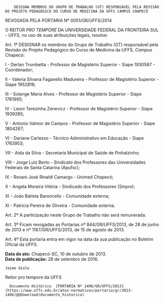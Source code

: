         DESIGNA MEMBROS DO GRUPO DE TRABALHO (GT) RESPONSÁVEL PELA REVISÃO DO PROJETO PEDAGÓGICO DO CURSO DE MEDICINA DA UFFS CAMPUS CHAPECÓ  

REVOGADA PELA PORTARIA Nº 0051/GR/UFFS/2014

 O REITOR *PRO TEMPORE* DA UNIVERSIDADE FEDERAL DA FRONTEIRA SUL - UFFS, no uso de suas atribuições legais, resolve:

 Art. 1º DESIGNAR os membros do Grupo de Trabalho (GT) responsável pela Revisão do Projeto Pedagógico do Curso de Medicina da UFFS, *Campus* Chapecó:

 I - Derlan Trombetta - Professor de Magistério Superior - Siape 1930587 - Coordenador;

 II - Valeria Silvana Faganello Madureira - Professor de Magistério Superior - Siape 1952818;

 III - Solange Maria Alves - Professor de Magistério Superior - Siape 1761995;

 IV - Leoni Terezinha Zenevicz - Professor de Magistério Superior - Siape 1939285;

 V - Antonio Valmor de Campos - Professor de Magistério Superior - Siape 1804267;

 VI - Dariane Carlesso - Técnico Administrativo em Educação - Siape 1763953;

 VII - Aida da Silva - Secretaria Municipal de Saúde de Pinhalzinho;

 VIII - Jorge Luiz Berto - Sindicato dos Professores das Universidades Federais de Santa Catarina (Apufsc);

 IX - Rovani José Rinaldi Camargo - Unimed Chapecó;

 X - Angela Moreira Vitória - Sindicado dos Professores (Sinpro);

 XI - João Batista Baroncello - Comunidade externa;

 XI - Patricia Pereira de Oliveira - Comunidade externa.

 Art. 2º A participação neste Grupo de Trabalho não será remunerada.

 Art. 3º Ficam revogadas as Portarias nº 844/GR/UFFS/2013, de 28 de junho de 2013 e nº 1187/GR/UFFS/2013, de 15 de agosto de 2013.

 Art. 4º Esta portaria entra em vigor na data da sua publicação no Boletim Oficial da UFFS.

  

   **Data do ato:** Chapecó-SC, 10 de outubro de 2013.   
 **Data de publicação:**  28 de setembro de 2016. 

    Jaime Giolo   
 Reitor pro tempore da UFFS 

      Documento Histórico  [PORTARIA Nº 1496/GR/UFFS/2013](https://www.uffs.edu.br/atos-normativos/portaria/gr/2013-1496/@@download/documento_historico)     
      